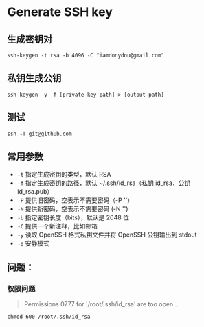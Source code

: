 # Generate SSH key

## 生成密钥对
```
ssh-keygen -t rsa -b 4096 -C "iamdonydou@gmail.com"
```

## 私钥生成公钥
```
ssh-keygen -y -f [private-key-path] > [output-path]
```

## 测试
```
ssh -T git@github.com
```

## 常用参数
- `-t` 指定生成密钥的类型，默认 RSA 
- `-f` 指定生成密钥的路径，默认 ~/.ssh/id_rsa（私钥 id_rsa，公钥 id_rsa.pub）
- `-P` 提供旧密码，空表示不需要密码（-P ''）
- `-N` 提供新密码，空表示不需要密码 (-N '')
- `-b` 指定密钥长度（bits），默认是 2048 位
- `-C` 提供一个新注释，比如邮箱
- `-y` 读取 OpenSSH 格式私钥文件并将 OpenSSH 公钥输出到 std­out
- `-q` 安静模式

## 问题：

### 权限问题
> Permissions 0777 for '/root/.ssh/id_rsa' are too open...

```
chmod 600 /root/.ssh/id_rsa
```